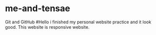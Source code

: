 # me-and-tensae
Git and GitHub
#Hello i finished my personal website practice and it look good. This website is responsive website.

